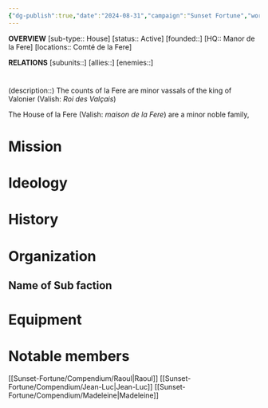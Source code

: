 ```yaml
---
{"dg-publish":true,"date":"2024-08-31","campaign":"Sunset Fortune","world":"Tor","game_date":null,"type":"faction","first mentioned":null,"met":null,"rel":null,"tags":["sf","faction"],"icon":"FasUsers","permalink":"/sunset-fortune/compendium/la-fere/","dgPassFrontmatter":true,"created":"2024-08-31T22:29:55.377+09:30","updated":"2024-08-31T22:42:54.517+09:30"}
---
```


**OVERVIEW**
[sub-type:: House]
[status:: Active]
[founded::]
[HQ:: Manor de la Fere]
[locations:: Comté de la Fere]

**RELATIONS**
[subunits::]
[allies::]
[enemies::]

# 
(description::)
The counts of la Fere are minor vassals of the king of Valonier (Valish: *Roi des Valçais*)

The House of la Fere (Valish: *maison de la Fere*) are a minor noble family,




# Mission


# Ideology



# History





# Organization



## Name of Sub faction 



# Equipment



# Notable members
[[Sunset-Fortune/Compendium/Raoul\|Raoul]]
[[Sunset-Fortune/Compendium/Jean-Luc\|Jean-Luc]]
[[Sunset-Fortune/Compendium/Madeleine\|Madeleine]]
